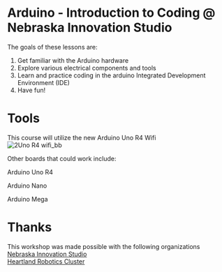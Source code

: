 # Arduino - Introduction to Coding @ Nebraska Innovation Studio<br>
The goals of these lessons are:
1. Get familiar with the Arduino hardware
2. Explore various electrical components and tools
3. Learn and practice coding in the arduino Integrated Development Environment (IDE)
4. Have fun!

# Tools
This course will utilize the new Arduino Uno R4 Wifi<br>
![2Uno R4 wifi_bb](https://github.com/TravisRay33/Nebraska-Innovation-Studio/assets/140020128/716c42b1-1fca-4b1d-bd18-f2eee1dd3697)

Other boards that could work include:

Arduino Uno R4

Arduino Nano

Arduino Mega


# Thanks
This workshop was made possible with the following organizations <br>
[Nebraska Innovation Studio](https://innovationstudio.unl.edu/) <br>
[Heartland Robotics Cluster](https://www.heartlandroboticscluster.com/) <br>
